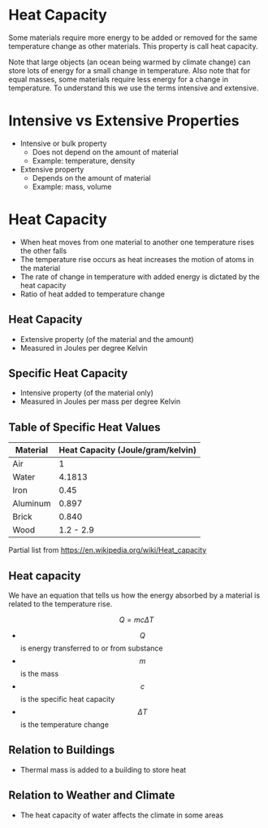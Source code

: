 # Heat Capacity

Some materials require more energy to be added or removed for the same temperature change as other materials.
This property is call heat capacity.

Note that large objects (an ocean being warmed by climate change) can store lots of energy for a small change in temperature.
Also note that for equal masses, some materials require less energy for a change in temperature.
To understand this we use the terms intensive and extensive.

# Intensive vs Extensive Properties

- Intensive or bulk property
    - Does not depend on the amount of material
    - Example: temperature, density
- Extensive property
    - Depends on the amount of material
    - Example: mass, volume

# Heat Capacity

- When heat moves from one material to another one temperature rises the other falls
- The temperature rise occurs as heat increases the motion of atoms in the material
- The rate of change in temperature with added energy is dictated by the heat capacity
- Ratio of heat added to temperature change

## Heat Capacity

- Extensive property (of the material and the amount)
- Measured in Joules per degree Kelvin


## Specific Heat Capacity

- Intensive property (of the material only)
- Measured in Joules per mass per degree Kelvin


## Table of Specific Heat Values

| Material | Heat Capacity (Joule/gram/kelvin) |
| --       | --                                |
| Air      | 1                                 |
| Water    | 4.1813                            |
| Iron     | 0.45                              |
| Aluminum | 0.897                             |
| Brick    | 0.840                             |
| Wood     | 1.2 - 2.9                         |

Partial list from https://en.wikipedia.org/wiki/Heat_capacity


## Heat capacity

We have an equation that tells us how the energy absorbed by a material is related to the temperature rise.

$$ Q = mc\Delta T $$

- $$Q$$ is energy transferred to or from substance
- $$m$$ is the mass
- $$c$$ is the specific heat capacity
- $$\Delta T$$ is the temperature change

## Relation to Buildings

- Thermal mass is added to a building to store heat


## Relation to Weather and Climate

- The heat capacity of water affects the climate in some areas

